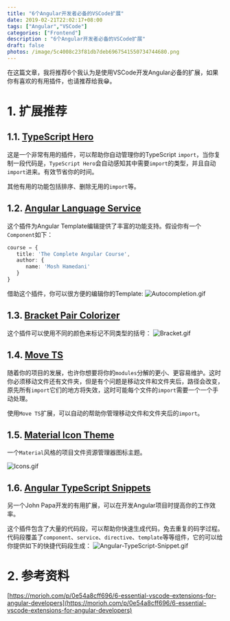 ```yaml
---
title: "6个Angular开发者必备的VSCode扩展"
date: 2019-02-21T22:02:17+08:00
tags: ["Angular","VSCode"]
categories: ["Frontend"]
description : "6个Angular开发者必备的VSCode扩展"
draft: false
photos: /image/5c4008c23f81db7deb6967541550734744680.png
---
```


在这篇文章，我将推荐6个我认为是使用VSCode开发Angular必备的扩展，如果你有喜欢的有用插件，也请推荐给我😁。

# 1. 扩展推荐

## 1.1. [TypeScript Hero](https://marketplace.visualstudio.com/items?itemName=rbbit.typescript-hero)

这是一个非常有用的插件，可以帮助你自动管理你的TypeScript `import`，当你复制一段代码是，`TypeScript Hero`会自动感知其中需要`import`的类型，并且自动`import`进来。有效节省你的时间。

其他有用的功能包括排序、删除无用的`import`等。

## 1.2. [Angular Language Service](https://marketplace.visualstudio.com/items?itemName=Angular.ng-template)

这个插件为Angular Template编辑提供了丰富的功能支持。假设你有一个`Component`如下：

```typescript
course = { 
   title: 'The Complete Angular Course', 
   author: { 
      name: 'Mosh Hamedani'
   }
} 
```

借助这个插件，你可以很方便的编辑你的Template:
![Autocompletion.gif](/image/Autocompletion.gif)

## 1.3. [Bracket Pair Colorizer](https://marketplace.visualstudio.com/items?itemName=CoenraadS.bracket-pair-colorizer)

这个插件可以使用不同的颜色来标记不同类型的括号：
![Bracket.gif](/image/Bracket.gif)

## 1.4. [Move TS](https://marketplace.visualstudio.com/items?itemName=stringham.move-ts)

随着你的项目的发展，也许你想要将你的`modules`分解的更小、更容易维护。这时你必须移动文件还有文件夹，但是有个问题是移动文件和文件夹后，路径会改变，原先所有`import`它们的地方将失效，这时可能每个文件的`import`需要一个一个手动处理。

使用`Move TS`扩展，可以自动的帮助你管理移动文件和文件夹后的`import`。

## 1.5. [Material Icon Theme](https://marketplace.visualstudio.com/items?itemName=PKief.material-icon-theme)

一个`Material`风格的项目文件资源管理器图标主题。

![Icons.gif](/image/Icons.gif)

## 1.6. [Angular TypeScript Snippets](https://marketplace.visualstudio.com/items?itemName=johnpapa.Angular2)

另一个John Papa开发的有用扩展，可以在开发Angular项目时提高你的工作效率。

这个插件包含了大量的代码段，可以帮助你快速生成代码，免去重复的码字过程。代码段覆盖了`component`、`service`、`directive`、`template`等等组件，它的可以给你提供如下的快捷代码段生成：
![Angular-TypeScript-Snippet.gif](/image/Angular-TypeScript-Snippet.gif)

# 2. 参考资料

[https://morioh.com/p/0e54a8cff696/6-essential-vscode-extensions-for-angular-developers](https://morioh.com/p/0e54a8cff696/6-essential-vscode-extensions-for-angular-developers)